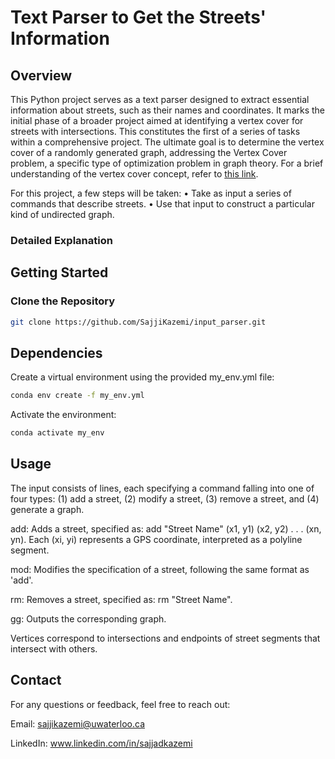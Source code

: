 # Text Parser to Get the Streets' Information

## Overview

This Python project serves as a text parser designed to extract essential information about streets, such as their names and coordinates. It marks the initial phase of a broader project aimed at identifying a vertex cover for streets with intersections. This constitutes the first of a series of tasks within a comprehensive project. The ultimate goal is to determine the vertex cover of a randomly generated graph, addressing the Vertex Cover problem, a specific type of optimization problem in graph theory. For a brief understanding of the vertex cover concept, refer to [this link](https://en.wikipedia.org/wiki/Vertex_cover#:~:text=In%20graph%20theory%2C%20a%20vertex,every%20edge%20of%20the%20graph).

For this project, a few steps will be taken:
• Take as input a series of commands that describe streets.
• Use that input to construct a particular kind of undirected graph.

### Detailed Explanation

## Getting Started

### Clone the Repository

```bash
git clone https://github.com/SajjiKazemi/input_parser.git
```

## Dependencies
Create a virtual environment using the provided my_env.yml file:

```bash
conda env create -f my_env.yml
```
Activate the environment:

```bash
conda activate my_env
```

## Usage

The input consists of lines, each specifying a command falling into one of four types: (1) add a street, (2) modify a street, (3) remove a street, and (4) generate a graph.

add: Adds a street, specified as: add "Street Name" (x1, y1) (x2, y2) . . . (xn, yn). Each (xi, yi) represents a GPS coordinate, interpreted as a polyline segment.

mod: Modifies the specification of a street, following the same format as 'add'.

rm: Removes a street, specified as: rm "Street Name".

gg: Outputs the corresponding graph.

Vertices correspond to intersections and endpoints of street segments that intersect with others.

## Contact
For any questions or feedback, feel free to reach out:

Email: sajjikazemi@uwaterloo.ca

LinkedIn: www.linkedin.com/in/sajjadkazemi
